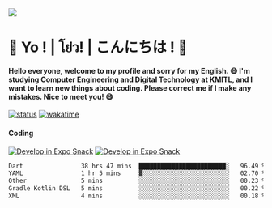 <a href="#">
  <img src="https://user-images.githubusercontent.com/53619535/207896410-fee92aa4-65f2-4b27-91d3-86f8424178d3.gif" />
</a>

# 👋 Yo ! | โย่ว! | こんにちは ! 👋

<h4>Hello everyone, welcome to my profile and sorry for my English. 😅
I'm studying Computer Engineering and Digital Technology at KMITL, and I want to learn new things about coding. Please correct me if I make any mistakes. Nice to meet you! 😄</h4>

[![status](https://img.shields.io/badge/Freelance_status-Not_Avaliable-red)](https://whyzotee.vercel.app)
[![wakatime](https://wakatime.com/badge/user/3ff4daa0-dc37-4cca-9446-11cce239b396.svg)](https://wakatime.com/@3ff4daa0-dc37-4cca-9446-11cce239b396)

#### Coding
[![Develop in Expo Snack](https://img.shields.io/badge/Flutter-119EFF.svg?style=for-the-badge&logo=flutter&labelColor=FFF&logoColor=119EFF)](https://flutter.dev/)
[![Develop in Expo Snack](https://img.shields.io/badge/Expo-000.svg?style=for-the-badge&logo=EXPO&labelColor=FFF&logoColor=000)](https://expo.dev/)

<!--START_SECTION:waka-->

```txt
Dart                38 hrs 47 mins  ████████████████████████░   96.49 %
YAML                1 hr 5 mins     ▓░░░░░░░░░░░░░░░░░░░░░░░░   02.70 %
Other               5 mins          ░░░░░░░░░░░░░░░░░░░░░░░░░   00.23 %
Gradle Kotlin DSL   5 mins          ░░░░░░░░░░░░░░░░░░░░░░░░░   00.22 %
XML                 4 mins          ░░░░░░░░░░░░░░░░░░░░░░░░░   00.18 %
```

<!--END_SECTION:waka-->
